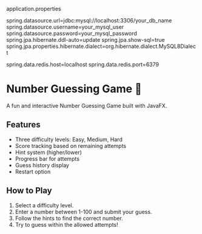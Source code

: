 application.properties

spring.datasource.url=jdbc:mysql://localhost:3306/your_db_name
spring.datasource.username=your_mysql_user
spring.datasource.password=your_mysql_password
spring.jpa.hibernate.ddl-auto=update
spring.jpa.show-sql=true
spring.jpa.properties.hibernate.dialect=org.hibernate.dialect.MySQL8Dialect

spring.data.redis.host=localhost
spring.data.redis.port=6379


# Number Guessing Game 🎯

A fun and interactive Number Guessing Game built with JavaFX.

## Features
- Three difficulty levels: Easy, Medium, Hard
- Score tracking based on remaining attempts
- Hint system (higher/lower)
- Progress bar for attempts
- Guess history display
- Restart option

## How to Play
1. Select a difficulty level.
2. Enter a number between 1-100 and submit your guess.
3. Follow the hints to find the correct number.
4. Try to guess within the allowed attempts! 


